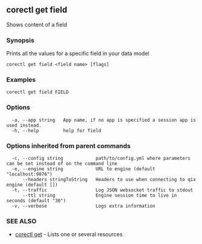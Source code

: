 ## corectl get field

Shows content of a field

### Synopsis

Prints all the values for a specific field in your data model

```
corectl get field <field name> [flags]
```

### Examples

```
corectl get field FIELD
```

### Options

```
  -a, --app string   App name, if no app is specified a session app is used instead.
  -h, --help         help for field
```

### Options inherited from parent commands

```
  -c, --config string            path/to/config.yml where parameters can be set instead of on the command line
  -e, --engine string            URL to engine (default "localhost:9076")
      --headers stringToString   Headers to use when connecting to qix engine (default [])
  -t, --traffic                  Log JSON websocket traffic to stdout
      --ttl string               Engine session time to live in seconds (default "30")
  -v, --verbose                  Logs extra information
```

### SEE ALSO

* [corectl get](corectl_get.md)	 - Lists one or several resources

